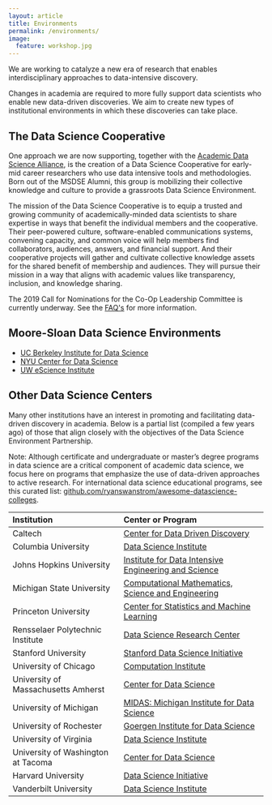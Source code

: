 ```yaml
---
layout: article
title: Environments
permalink: /environments/
image:
  feature: workshop.jpg
---
```


We are working to catalyze a new era of research that enables interdisciplinary approaches to data-intensive discovery. 

Changes in academia are required to more fully support data scientists who enable new data-driven discoveries. We aim to create new types of institutional environments in which these discoveries can take place.

## The Data Science Cooperative

One approach we are now supporting, together with the [Academic Data Science Alliance](http://www.academicdatascience.org/), is the creation of a Data Science Cooperative for early-mid career researchers who use data intensive tools and methodologies. Born out of the MSDSE Alumni, this group is mobilizing their collective knowledge and culture to provide a grassroots Data Science Environment. 

The mission of the Data Science Cooperative is to equip a trusted and growing community of academically-minded data scientists to share expertise in ways that benefit the individual members and the cooperative. Their peer-powered culture, software-enabled communications systems, convening capacity, and common voice will help members find collaborators, audiences, answers, and financial support. And their cooperative projects will gather and cultivate collective knowledge assets for the shared benefit of membership and audiences. They will pursue their mission in a way that aligns with academic values like transparency, inclusion, and knowledge sharing.    

The 2019 Call for Nominations for the Co-Op Leadership Committee is currently underway. See the [FAQ's](/files/2019CoopNoms.pdf) for more information.

## Moore-Sloan Data Science Environments

- [UC Berkeley Institute for Data Science](/ucb)
- [NYU Center for Data Science](/nyu)
- [UW eScience Institute](/uw)

## <a name="others"></a>Other Data Science Centers

Many other institutions have an interest in promoting and facilitating data-driven discovery in academia. Below is a partial list (compiled a few years ago) of those that align closely with the objectives of the Data Science Environment Partnership. 

Note: Although certificate and undergraduate or master’s degree programs in data science are a critical component of academic data science, we focus here on programs that emphasize the use of data-driven approaches to active research. For international data science educational programs, see this curated list: [github.com/ryanswanstrom/awesome-datascience-colleges](https://github.com/ryanswanstrom/awesome-datascience-colleges). 

| Institution | Center or Program |
| :----------- | :----------------- |
| Caltech | [Center for Data Driven Discovery](http://cd3.caltech.edu/) |
| Columbia University | [Data Science Institute](http://datascience.columbia.edu/) |
| Johns Hopkins University | [Institute for Data Intensive Engineering and Science](http://idies.jhu.edu/) |
| Michigan State University | [Computational Mathematics, Science and Engineering	 ](https://cmse.natsci.msu.edu) |
| Princeton University | [Center for Statistics and Machine Learning](http://csml.princeton.edu/about) |
| Rensselaer Polytechnic Institute | [Data Science Research Center](http://www.dsrc.rpi.edu/)|
| Stanford University | [Stanford Data Science Initiative](https://sdsi.stanford.edu/) |
| University of Chicago | [Computation Institute](https://www.ci.uchicago.edu/) |
| University of Massachusetts Amherst | [Center for Data Science](https://ds.cs.umass.edu/) |
| University of Michigan | [MIDAS: Michigan Institute for Data Science](http://midas.umich.edu/) |
| University of Rochester | [Goergen Institute for Data Science](http://www.rochester.edu/data-science/index.html) |
| University of Virginia | [Data Science Institute](http://dsi.virginia.edu/) |
| University of Washington at Tacoma | [Center for Data Science](http://cwds.uw.edu/) |
| Harvard University | [Data Science Initiative](https://datascience.harvard.edu/) |
| Vanderbilt University | [Data Science Institute](https://www.vanderbilt.edu/datascience/) |

